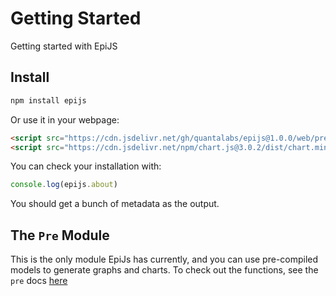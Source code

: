 # Getting Started

Getting started with EpiJS

## Install

```sh linenums="1"
npm install epijs
```
Or use it in your webpage:
``` HTML linenums="1"
<script src="https://cdn.jsdelivr.net/gh/quantalabs/epijs@1.0.0/web/pre.min.js"></script>
<script src="https://cdn.jsdelivr.net/npm/chart.js@3.0.2/dist/chart.min.js"> <!-- Chart.js is required. -->
```

You can check your installation with:
```javascript linenums="1"
console.log(epijs.about)
```
You should get a bunch of metadata as the output.

## The `Pre` Module

This is the only module EpiJs has currently, and you can use pre-compiled models 
to generate graphs and charts. To check out the functions, see the `pre` docs 
[here](pre.md)